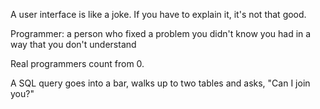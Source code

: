 A user interface is like a joke. If you have to explain it, it's not that good.

Programmer: a person who fixed a problem you didn't know you had in a way that you don't understand

Real programmers count from 0.

A SQL query goes into a bar, walks up to two tables and asks, "Can I join you?"